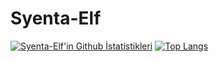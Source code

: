 ﻿# Syenta-Elf
 
 [![Syenta-Elf'in Github İstatistikleri](https://github-readme-stats.vercel.app/api?username=Syenta-Elf&show_icons=true&theme=dark)](https://github.com/anuraghazra/github-readme-stats)
[![Top Langs](https://github-readme-stats.vercel.app/api/top-langs/?username=Syenta-Elf&layout=compact&theme=radical)](https://github.com/anuraghazra/github-readme-stats)
